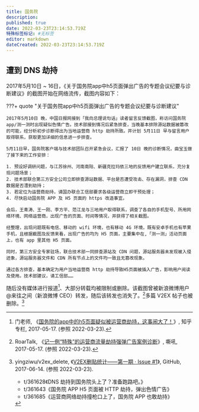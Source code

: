 ```yaml
---
title: 国务院
description:
published: true
date: 2022-03-23T23:14:53.719Z
特殊标签标记: #无标签
editor: markdown
dateCreated: 2022-03-23T23:14:53.719Z
---
```


## 遭到 DNS 劫持

2017年5月10日 ~ 16日，《关于国务院app中h5页面弹出广告的专题会议纪要与诊断建议》的截图开始在网络流传，截图内容如下：

???+ quote "关于国务院app中h5页面弹出广告的专题会议纪要与诊断建议"

    2017年5月10日 晚，中国日报网接到「我向总理说句话」读者留言反馈截图，称访问国务院 app/测一测时出现疑似色情广告。技术部接到情况后紧急排查，当晚基本排除源站数据被篡改的可能，经分析初步诊断得出为当地运营商 http 劫持所致。并计划 5月11日 早与留言用户取得联系，获取更加详细的信息进一步排查。

    5月11日早，国务院客户端与技术部团队召开紧急会议，汇报了 10日 晚的诊断情况，曲宝玉做了接下来的工作安排：

    1. 预设好调研问题，与江苏徐州、河南南阳、新疆克拉玛依三地的反馈用户建立联系，充分复现问题场景；
    2. 技术部联合第三方安全公司立即排查源站数据、平台是否遭受攻击、存在漏洞，排查 CDN 数据是否澧到劫持；
    3. 若定位为运营商劫持，请国办联合工信部要求各级运营商立即干预处理；
    4. 尽快启动国务院 APP 及 H5 页面的 https 改造事宜。

    会后，王青涛、王一刚、李方平、范江龙与三地用户取得联系，调查了各自的手机型号、所用网络环境、网络运营商，出现广告的页面、时间等情况，并获得了相关截图。

    经整理，出现问题既有电信、移动的 wifi 环境，也有移动 4G 环境，既有安卓手机也有苹果手机，且根据截图及反馈来看，出现广告的均为 H5 页面，主要集中在,「测一测」活动页面上，也有 app 里其他 H5 页面。

    同时，第三方安全专家驻场，联合技术部一同排查源站及 CDN 问题，源站服务器未发现被入侵迹象，源站服务器文件和 CDN 所有节点上的文件均一致且无篡改现象。

    通过各方排查，基本确定为用户当地运营商 http 劫持导致H5页面被插入广告，影响用户阅读及使用。技术部建议，请工信部……

随后没有媒体进行报道[^mzl]、大部分转载均被限制或删除。该截图曾被新浪微博用户 @来往之间（新浪微博 CEO）转发，随后该转发也消失了。[^4812]多篇 V2EX 帖子也被删除。[^v2]

[^mzl]: 门老师, 《[国务院的app中的h5页面疑似被运营商劫持，这事闹大了！](https://web.archive.org/web/20220323092728/https://zhuanlan.zhihu.com/p/26954183)》, 知乎专栏, 2017-05-17. (参照 2022-03-23).

[^4812]: RoarTalk, 《[记一例“特殊”的运营商流量劫持强弹广告案例诊断](https://web.archive.org/web/20170920150339/http://www.4hou.com/info/news/4812.html)》, 嘶吼, 2017-05-17. (参照 2022-03-23).

[^v2]: yingziwu/v2ex_delete, 《[V2EX删贴统计——第一期 · Issue #1](https://web.archive.org/web/20201028112028/https://github.com/yingziwu/v2ex_delete/issues/1)》, GitHub, 2017-06-14. (参照 2022-03-23).
    +   t/361628《DNS 劫持到国务院头上了？准备跑路吧。》
    +   t/361643《国务院 APP H5 页面被 HTTP 劫持，弹出色情广告》
    +   t/361685《运营商网络劫持撞枪口上了，国务院 APP 也敢劫持》

